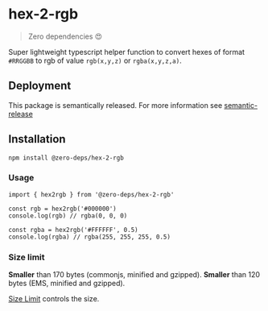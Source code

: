 # hex-2-rgb

> Zero dependencies 😍

Super lightweight typescript helper function to convert hexes of format `#RRGGBB` to rgb of value `rgb(x,y,z)` or `rgba(x,y,z,a)`.

## Deployment

This package is semantically released. For more information see [semantic-release](https://semantic-release.gitbook.io/semantic-release)

## Installation

```
npm install @zero-deps/hex-2-rgb
```

### Usage

```
import { hex2rgb } from '@zero-deps/hex-2-rgb'

const rgb = hex2rgb('#000000')
console.log(rgb) // rgba(0, 0, 0)

const rgba = hex2rgb('#FFFFFF', 0.5)
console.log(rgba) // rgba(255, 255, 255, 0.5)
```

### Size limit

**Smaller** than 170 bytes (commonjs, minified and gzipped).
**Smaller** than 120 bytes (EMS, minified and gzipped).

[Size Limit](https://github.com/ai/size-limit) controls the size.
